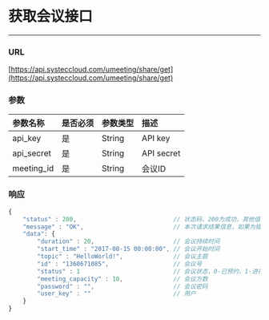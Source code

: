 # 获取会议接口

---

### URL

[https://api.systeccloud.com/umeeting/share/get](https://api.systeccloud.com/umeeting/share/get)

### 参数

| 参数名称 | 是否必须 | 参数类型 | 描述 |
| :--- | :--- | :--- | :--- |
| api\_key | 是 | String | API key |
| api\_secret | 是 | String | API secret |
| meeting\_id | 是 | String | 会议ID |

### 响应

```js
{
    "status" : 200,                           // 状态码，200为成功，其他值为失败
    "message" : "OK",                         // 本次请求结果信息，如果为错误时，即为详细的错误信息
    "data": {
        "duration" : 20,                      // 会议持续时间  
        "start_time" : "2017-08-15 00:00:00", // 会议开始时间
        "topic" : "HelloWorld!",              // 会议主题
        "id" : "1360671085",                  // 会议号
        "status" : 1                          // 会议状态，0-已预约，1-进行中
        "meeting_capacity" : 10,              // 会议方数
        "password" : "",                      // 会议密码
        "user_key" : ""                       // 用户
    }
}
```



